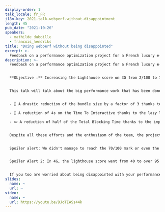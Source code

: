 ```yaml
---
display-order: 1
talk_locale: fr_FR
i18n-key: 2021-talk-webperf-without-disappointment
length: 45
pub_date: "2021-10-26"
speakers:
  - mathilde_duboille
  - francois_hendriks
title: "Doing webperf without being disappointed"
excerpt: >-
  Feedback on a performance optimization project for a French luxury e-commerce giant.
description: >-
  Feedback on a performance optimization project for a French luxury e-commerce giant.


  **Objective :** Increasing the Lighthouse score on 3G from 2/100 to 70/100. Ambitious 🧐 ? Oh yeah… But with a crack team of 3 full time developers on the project 🧑🏽‍💻👩🏼‍💻!


  This talk will talk about the big performance work that has been done on an SSR site in NextJS, including:


  - 🌳 A drastic reduction of the bundle size by a factor of 3 thanks to tree shaking and a hunt for duplicated dependencies in a mono-repo.

  - 🤖 A reduction of 4s on the Time To Interactive thanks to the lazy loading of our pages but also of our React components, all this without impacting the SEO.

  - 💤 A reduction of half of the Total Blocking Time thanks to the implementation of a Lazy Hydrating solution.


  Despite all these efforts and the enthusiasm of the team, the project was marked by many moments of disappointment. 


  Spoiler alert: We didn't manage to reach the 70/100 mark or even the 20/100 mark in 3G. 


  Spoiler Alert 2: In 4G, the lighthouse score went from 40 to over 95 /100 🎉. Customers noticed the huge improvement in site performance and were therefore very satisfied.


  If you too are worried about being disappointed with your performance improvements, this talk will give you valuable tips on how to make the most of your efforts.
slides:
  name: ~
  url: ~
video:
  name: ~
  url: https://youtu.be/DJoTIASs44k
---
```


